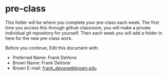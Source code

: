 # pre-class


This folder will be where you complete your pre-class each week. The first time you access this through github classroom, you will make a private individual git repository for yourself. Then each week you will add a folder in here for the new pre-class work. 

Before you continue, Edit this document with:


- Preferred Name: Frank DeVone
- Brown Name: Frank DeVone
- Brown E-mail: frank_devone@brown.edu
